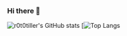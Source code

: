 ### Hi there 👋

<!--
**r0t0tiller/r0t0tiller** is a ✨ _special_ ✨ repository because its `README.md` (this file) appears on your GitHub profile.

Here are some ideas to get you started:

- 🔭 I’m currently working on ...
- 🌱 I’m currently learning ...
- 👯 I’m looking to collaborate on ...
- 🤔 I’m looking for help with ...
- 💬 Ask me about ...
- 📫 How to reach me: ...
- 😄 Pronouns: ...
- ⚡ Fun fact: ...
-->
![r0t0tiller's GitHub stats](https://github-readme-stats.vercel.app/api?username=r0t0tiller&show_icons=true&theme=dark)
[![Top Langs](https://github-readme-stats.vercel.app/api/top-langs/?username=r0t0tiller&layout=compact&bg_color=1a1a1a&text_color=c9cacc&title_color=ffffff")
